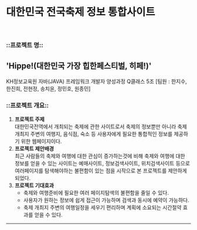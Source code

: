 # 대한민국 전국축제 정보 통합사이트 
<br>
<h3>::프로젝트 명::</h3>
<h2>'Hippe!(대한민국 가장 힙한페스티벌, 히페!)'</h2>
KH정보교육원 자바(JAVA) 프레임워크 개발자 양성과정 Q클래스 5조
[팀원 : 한지수, 한진희, 전현정, 송치윤, 정민호, 원종민]
<br>
<h3>::프로젝트 개요::</h3>
<ol>
  <li><b>프로젝트 주제</b><br>
    대한민국전역에서 개최되는 축제에 관한 사이트로서 축제의 정보뿐만 아니라 축제 개최지 주변의 여행지, 음식점, 숙소 등 사용자에게 필요한 통합적인 정보를 제공하기 위한 웹페이지이다.
  </li>
  <li><b>프로젝트 제안배경</b><br>
    최근 사람들의 축제와 여행에 대한 관심이 증가하는것에 비해 축제와 여행에 대한 정보를 얻을 수 있는 사이트는 예매사이트, 정보검색사이트, 위치검색사이트 등으로 여러페이지를 탐색해야하는 불편함이 있는 점을 시작으로 본 프로젝트를 제안하게 되었다.
  </li>
  <li><b>프로젝트 기대효과</b>
    <ul>
      <li>축제와 여행준비에 필요한 여러 페이지탐색의 불편함을 줄일 수 있다.</li>
      <li>사용자가 원하는 정보에 쉽게 접근이 가능하며 검색과 동시에 예약이 가능하다.</li>
      <li>축제 개최지 주변의 여행일정을 세우기 편리하며 계획에 소요되는 시간절약 효과를 얻을 수 있다.</li>
    </ul>
  </li>
</ol>
<hr>
